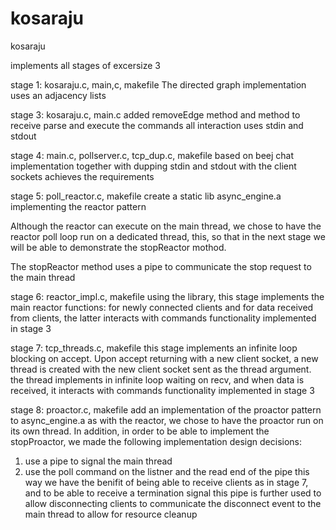 # kosaraju
kosaraju

implements all stages of excersize 3

stage 1: kosaraju.c, main,c, makefile
The directed graph implementation uses an adjacency lists

stage 3: kosaraju.c, main.c
added removeEdge method and method to receive parse and execute the commands
all interaction uses stdin and stdout

stage 4: main.c, pollserver.c, tcp_dup.c, makefile
based on  beej chat implementation together with dupping stdin and stdout with the client sockets achieves the requirements

stage 5: poll_reactor.c, makefile
create a static lib async_engine.a implementing the reactor pattern

Although the reactor can execute on the main thread, we chose to have the reactor poll loop run on a dedicated thread, this, so that in the next stage we will be able to demonstrate the stopReactor mothod.

The stopReactor method uses a pipe to communicate the stop request to the main thread

stage 6: reactor_impl.c, makefile
using the library, this stage implements the main reactor functions: for newly connected clients and for data received from clients, the latter interacts with commands functionality implemented in stage 3

stage 7: tcp_threads.c, makefile
this stage implements an infinite loop blocking on accept. Upon accept returning with a new client socket, a new thread is created with the new client socket sent as the thread argument. the thread implements in infinite loop waiting on recv, and when data is received, it interacts with commands functionality implemented in stage 3

stage 8: proactor.c, makefile
add an implementation of the proactor pattern to async_engine.a
as with the reactor,  we chose to have the proactor run on its own thread. In addition, in order to be able to implement the 
stopProactor, we made the following implementation design decisions:
1) use a pipe to signal the main thread
2) use the poll command on the listner and the read end of the pipe
this way we have the benifit of being able to receive clients as in stage 7, and to be able to receive a termination signal
this pipe is further used to allow disconnecting clients to communicate the disconnect event to the main thread to allow for resource cleanup